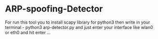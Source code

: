 # ARP-spoofing-Detector
For run this tool you to install scapy library for python3 
then write in your terminal - python3 arp-detector.py and just enter your interface like wlan0 or eth0 and hit enter ...

